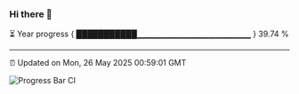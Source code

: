 ### Hi there 👋

⏳ Year progress { ███████████▁▁▁▁▁▁▁▁▁▁▁▁▁▁▁▁▁▁▁ } 39.74 %

---

⏰ Updated on Mon, 26 May 2025 00:59:01 GMT

![Progress Bar CI](https://github.com/Shyam-Makwana/GitHub-Actions-Demo/workflows/Progress%20Bar%20CI/badge.svg)
